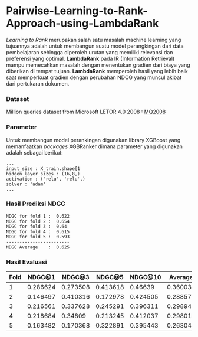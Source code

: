 # Pairwise-Learning-to-Rank-Approach-using-LambdaRank
_Learning to Rank_ merupakan salah satu masalah machine learning yang tujuannya adalah untuk membangun suatu model perangkingan dari data pembelajaran sehingga diperoleh urutan yang memiliki relevansi dan preferensi yang optimal. **LambdaRank** pada IR (Information Retrieval) mampu memecahkan masalah dengan menentukan gradien dari biaya yang diberikan di tempat tujuan. **LambdaRank** memperoleh hasil yang lebih baik saat memperkuat gradien dengan perubahan NDCG yang muncul akibat dari pertukaran dokumen.

### Dataset
Million queries dataset from Microsoft LETOR 4.0 2008 :
[MQ2008](https://www.microsoft.com/en-us/research/project/letor-learning-rank-information-retrieval/#!letor-4-0)

### Parameter
Untuk membangun model perankingan digunakan library XGBoost yang memanfaatkan _packages_ XGBRanker dimana parameter yang digunakan adalah sebagai berikut:
```
...
input_size : X_train.shape[1
hidden_layer_sizes : (16,8,)
activation : ('relu', 'relu',)
solver : 'adam'
...
```
### Hasil Prediksi NDGC
```
NDGC for fold 1 :  0.622
NDGC for fold 2 :  0.654
NDGC for fold 3 :  0.64
NDGC for fold 4 :  0.615
NDGC for fold 5 :  0.593
------------------------
NDGC Average    :  0.625
```

### Hasil Evaluasi 

|Fold |   NDGC@1    |   NDGC@3    |   NDGC@5   |   NDGC@10   |   Average   |
|-----|-------------|-------------|-------------|-------------|-------------|
|  1  | 0.286624    | 0.273508    | 0.413618    | 0.46639     | 0.360035    |
|  2  | 0.146497    | 0.410316    | 0.172978    | 0.424505    | 0.288574    |
|  3  | 0.216561    | 0.337628	  | 0.245291    | 0.396311    | 0.298948	  |
|  4  | 0.218684    | 0.34809     | 0.213245    | 0.412037    | 0.298014    |
|  5  | 0.163482	  | 0.170368    | 0.322891    | 0.395443    | 0.263046	  |
